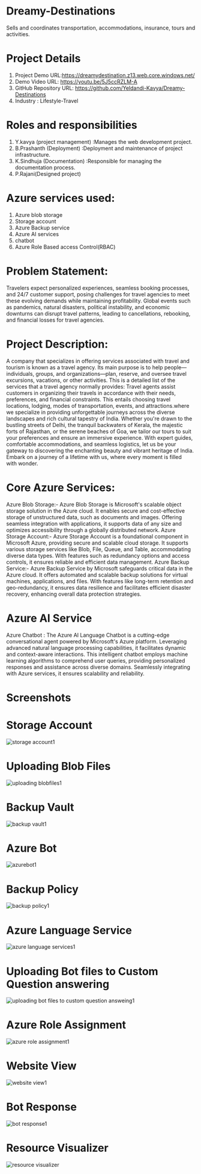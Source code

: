 # Dreamy-Destinations
Sells and coordinates transportation, accommodations, insurance, tours and activities.

# Project Details
1. Project Demo URL:https://dreamydestination.z13.web.core.windows.net/
2. Demo Video URL: https://youtu.be/5J5ccRZLM-A
3. GitHub Repository URL: https://github.com/Yeldandi-Kavya/Dreamy-Destinations
4. Industry : Lifestyle-Travel

# Roles and responsibilities
1. Y.kavya (project management) :Manages the web development project.
2. B.Prashanth (Deployment) :Deployment and maintenance of project infrastructure.
3. K.Sindhuja  (Documentation) :Responsible for managing the documentation process.
4. P.Rajani(Designed project)

# Azure services used:
1. Azure blob storage
2. Storage account
3. Azure Backup service
4. Azure AI services
5. chatbot
6. Azure Role Based access Control(RBAC)

# Problem Statement:
Travelers expect personalized experiences, seamless booking processes, and 24/7 customer support, posing challenges for travel agencies to meet these evolving demands while maintaining profitability.
Global events such as pandemics, natural disasters, political instability, and economic downturns can disrupt travel patterns, leading to cancellations, rebooking, and financial losses for travel agencies.
		
# Project Description:
A company that specializes in offering services associated with travel and tourism is known as a travel agency. Its main purpose is to help people—individuals, groups, and organizations—plan, reserve, and oversee travel excursions, vacations, or other activities. This is a detailed list of the services that a travel agency normally provides:
Travel agents assist customers in organizing their travels in accordance with their needs, preferences, and financial constraints. This entails choosing travel locations, lodging, modes of transportation, events, and attractions.where we specialize in providing unforgettable journeys across the diverse landscapes and rich cultural tapestry of India. Whether you're drawn to the bustling streets of Delhi, the tranquil backwaters of Kerala, the majestic forts of Rajasthan, or the serene beaches of Goa, we tailor our tours to suit your preferences and ensure an immersive experience. With expert guides, comfortable accommodations, and seamless logistics, let us be your gateway to discovering the enchanting beauty and vibrant heritage of India. Embark on a journey of a lifetime with us, where every moment is filled with wonder.

# Core Azure Services:
Azure Blob Storage:- Azure Blob Storage is Microsoft's scalable object storage solution in the Azure cloud. It enables secure and cost-effective storage of unstructured data, such as documents and images. Offering seamless integration with applications, it supports data of any size and optimizes accessibility through a globally distributed network. Azure Storage Account:- Azure Storage Account is a foundational component in Microsoft Azure, providing secure and scalable cloud storage. It supports various storage services like Blob, File, Queue, and Table, accommodating diverse data types. With features such as redundancy options and access controls, it ensures reliable and efficient data management. Azure Backup Service:- Azure Backup Service by Microsoft safeguards critical data in the Azure cloud. It offers automated and scalable backup solutions for virtual machines, applications, and files. With features like long-term retention and geo-redundancy, it ensures data resilience and facilitates efficient disaster recovery, enhancing overall data protection strategies.

# Azure AI Service
Azure Chatbot : The Azure AI Language Chatbot is a cutting-edge conversational agent powered by Microsoft's Azure platform. Leveraging advanced natural language processing capabilities, it facilitates dynamic and context-aware interactions. This intelligent chatbot employs machine learning algorithms to comprehend user queries, providing personalized responses and assistance across diverse domains. Seamlessly integrating with Azure services, it ensures scalability and reliability. 

# Screenshots

# Storage Account
![storage account1](https://github.com/Yeldandi-Kavya/Dreamy-Destinations/assets/141647620/a810a2ef-954a-4694-9384-b4f425346936)


# Uploading Blob Files

![uploading blobfiles1](https://github.com/Yeldandi-Kavya/Dreamy-Destinations/assets/141647620/4d1a6963-1fc2-4793-8a43-e18c2559918f)


# Backup Vault

![backup vault1](https://github.com/Yeldandi-Kavya/Dreamy-Destinations/assets/141647620/6d7f7f21-583e-428f-a887-d7ca809e8095)

# Azure Bot
![azurebot1](https://github.com/Yeldandi-Kavya/Dreamy-Destinations/assets/141647620/09d37c6e-f1e3-4272-a7ee-fedc8d7596ba)


# Backup Policy
![backup policy1](https://github.com/Yeldandi-Kavya/Dreamy-Destinations/assets/141647620/88c8e4ae-d716-41c4-82cf-0c80b8adfb3d)

# Azure Language Service
![azure language services1](https://github.com/Yeldandi-Kavya/Dreamy-Destinations/assets/141647620/5bcee80c-12e0-4ebf-b29c-e663fcac1105)


# Uploading Bot files to Custom Question answering

![uploading bot files to custom question answeing1](https://github.com/Yeldandi-Kavya/Dreamy-Destinations/assets/141647620/ff30585d-4ad1-48e9-9dc5-7c05ef63390a)

# Azure Role Assignment
![azure role assignment1](https://github.com/Yeldandi-Kavya/Dreamy-Destinations/assets/141647620/83d0e3c8-7493-41d5-951a-cabdb9ecb572)


# Website View
![website view1](https://github.com/Yeldandi-Kavya/Dreamy-Destinations/assets/141647620/ee9d5121-aa85-4caa-bd07-08bdf9de070d)


# Bot Response

![bot response1](https://github.com/Yeldandi-Kavya/Dreamy-Destinations/assets/141647620/6522a9c7-fe9d-4eba-8a55-721740086ff2)

# Resource Visualizer
![resource visualizer](https://github.com/Yeldandi-Kavya/Dreamy-Destinations/assets/141647620/4ffc8ca7-89a5-48ee-b0d9-b27df2e5b2ec)




